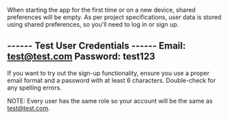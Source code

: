 When starting the app for the first time or on a new device, shared preferences will be empty. As per project specifications, user data is stored using shared preferences, so you'll need to log in or sign up.

------ Test User Credentials ------
Email: test@test.com
Password: test123
-----------------------------------

If you want to try out the sign-up functionality, ensure you use a proper email format and a password with at least 6 characters. Double-check for any spelling errors.

NOTE: Every user has the same role so your account will be the same as test@test.com.

